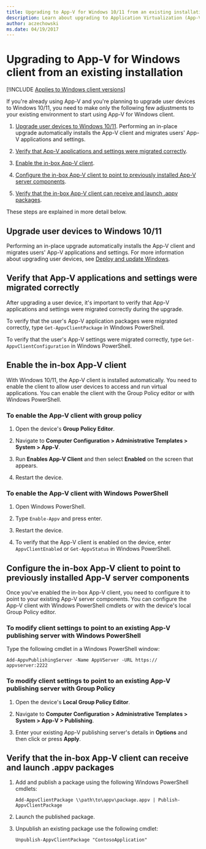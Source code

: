 ```yaml
---
title: Upgrading to App-V for Windows 10/11 from an existing installation (Windows 10/11)
description: Learn about upgrading to Application Virtualization (App-V) for Windows 10/11 from an existing installation.
author: aczechowski
ms.date: 04/19/2017
---
```


# Upgrading to App-V for Windows client from an existing installation

[!INCLUDE [Applies to Windows client versions](../includes/applies-to-windows-client-versions.md)]

If you're already using App-V and you're planning to upgrade user devices to Windows 10/11, you need to make only the following few adjustments to your existing environment to start using App-V for Windows client.

1. [Upgrade user devices to Windows 10/11](#upgrade-user-devices-to-windows-1011). Performing an in-place upgrade automatically installs the App-V client and migrates users' App-V applications and settings.

2. [Verify that App-V applications and settings were migrated correctly](#verify-that-app-v-applications-and-settings-were-migrated-correctly).

3. [Enable the in-box App-V client](#enable-the-in-box-app-v-client).

4. [Configure the in-box App-V client to point to previously installed App-V server components](#configure-the-in-box-app-v-client-to-point-to-previously-installed-app-v-server-components).

5. [Verify that the in-box App-V client can receive and launch .appv packages](#verify-that-the-in-box-app-v-client-can-receive-and-launch-appv-packages).

These steps are explained in more detail below.

## Upgrade user devices to Windows 10/11

Performing an in-place upgrade automatically installs the App-V client and migrates users' App-V applications and settings. For more information about upgrading user devices, see [Deploy and update Windows](/windows/deployment/).

## Verify that App-V applications and settings were migrated correctly

After upgrading a user device, it's important to verify that App-V applications and settings were migrated correctly during the upgrade.

To verify that the user's App-V application packages were migrated correctly, type `Get-AppvClientPackage` in Windows PowerShell.

To verify that the user's App-V settings were migrated correctly, type `Get-AppvClientConfiguration` in Windows PowerShell.

## Enable the in-box App-V client

With Windows 10/11, the App-V client is installed automatically. You need to enable the client to allow user devices to access and run virtual applications. You can enable the client with the Group Policy editor or with Windows PowerShell.

### To enable the App-V client with group policy

1. Open the device's **Group Policy Editor**.

2. Navigate to **Computer Configuration > Administrative Templates > System > App-V**.

3. Run **Enables App-V Client** and then select **Enabled** on the screen that appears.

4. Restart the device.

### To enable the App-V client with Windows PowerShell

1. Open Windows PowerShell.

2. Type `Enable-Appv` and press enter.

3. Restart the device.

4. To verify that the App-V client is enabled on the device, enter `AppvClientEnabled` or `Get-AppvStatus` in Windows PowerShell.

## Configure the in-box App-V client to point to previously installed App-V server components

Once you've enabled the in-box App-V client, you need to configure it to point to your existing App-V server components. You can configure the App-V client with Windows PowerShell cmdlets or with the device's local Group Policy editor.

### To modify client settings to point to an existing App-V publishing server with Windows PowerShell

Type the following cmdlet in a Windows PowerShell window:

`Add-AppvPublishingServer -Name AppVServer -URL https:// appvserver:2222`

### To modify client settings to point to an existing App-V publishing server with Group Policy

1. Open the device's **Local Group Policy Editor**.

2. Navigate to **Computer Configuration > Administrative Templates > System > App-V > Publishing**.

3. Enter your existing App-V publishing server's details in **Options** and then click or press **Apply**.

## Verify that the in-box App-V client can receive and launch .appv packages

1. Add and publish a package using the following Windows PowerShell cmdlets:

    `Add-AppvClientPackage \\path\to\appv\package.appv | Publish-AppvClientPackage`

2. Launch the published package.

3. Unpublish an existing package use the following cmdlet:

    `Unpublish-AppvClientPackage "ContosoApplication"`
